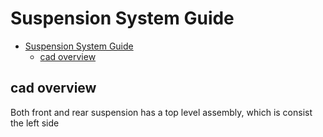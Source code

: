# Suspension System Guide

- [Suspension System Guide](#suspension-system-guide)
  - [cad overview](#cad-overview)

## cad overview

Both front and rear suspension has a top level assembly, which is consist the left side